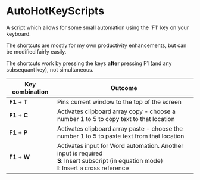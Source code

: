 # AutoHotKeyScripts

A script which allows for some small automation using the 'F1' key on your keyboard.

The shortcuts are mostly for my own productivity enhancements, but can be modified fairly easily.

The shortcuts work by pressing the keys **after** pressing F1 (and any subsequant key), not simultaneous.

| Key combination |Outcome |
|---|---|
|**F1** + **T**| Pins current window to the top of the screen  |
|**F1** + **C**| Activates clipboard array copy - choose a number 1 to 5 to copy text to that location  |
|**F1** + **P**| Activates clipboard array paste - choose the number 1 to 5 to paste text from that location   |
|**F1** + **W**| Activates input for Word automation. Another input is required <br /> **S**: Insert subscript (in equation mode) <br /> **I**: Insert a cross reference   |
